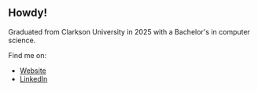 ## Howdy!
Graduated from Clarkson University in 2025 with a Bachelor's in computer science.

Find me on:
 - [Website](https://owendanke.github.io/)
 - [LinkedIn](https://www.linkedin.com/in/owen-danke/)
